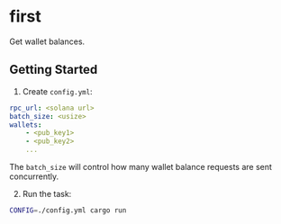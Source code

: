 # first
Get wallet balances.

## Getting Started

1. Create `config.yml`:
```yml
rpc_url: <solana url>
batch_size: <usize>
wallets:
    - <pub_key1>
    - <pub_key2>
    ...
```
The `batch_size` will control how many wallet balance requests are sent concurrently.


2. Run the task:
```sh
CONFIG=./config.yml cargo run
```
